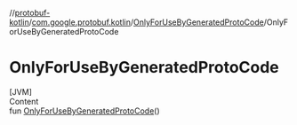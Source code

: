 
//[protobuf-kotlin](/reference/kotlin/api-docs/)/[com.google.protobuf.kotlin](/reference/kotlin/api-docs/protobuf-kotlin/com.google.protobuf.kotlin/)/[OnlyForUseByGeneratedProtoCode]()/OnlyForUseByGeneratedProtoCode

# OnlyForUseByGeneratedProtoCode

[JVM] \
Content \
fun [OnlyForUseByGeneratedProtoCode]()()
```
